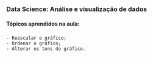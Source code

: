 ### Data Science: Análise e visualização de dados
    
#### Tópicos aprendidos na aula:

###
    - Reescalar o gráfico;
    - Ordenar o gráfico;
    - Alterar os tons do gráfico.
